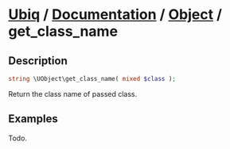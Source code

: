 [Ubiq](https://github.com/Pixel418/Ubiq#readme) / [Documentation](../index.md#readme) / [Object](../index.md#array) / get_class_name
======


Description
-------- 

```php
string \UObject\get_class_name( mixed $class );
```

Return the class name of passed class.



Examples
--------

Todo.